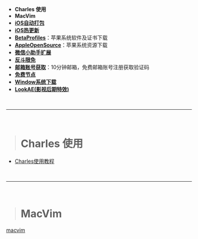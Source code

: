 

- **Charles 使用**
- **MacVim**
- [**iOS自动打包**](https://rynxiao.com/技术/2020/05/03/ios-deployment.html)
- [**iOS热更新**](https://www.jianshu.com/p/0489c654657d)
- [**BetaProfiles**](https://betaprofiles.com)：苹果系统软件及证书下载
- [**AppleOpenSource**](https://opensource.apple.com)：苹果系统资源下载
- [**微信小助手扩展**](https://github.com/harleyGit/WeChatExtension-ForMac)
- [**反斗限免**](http://free.apprcn.com)
- [**邮箱账号获取**](https://10minutemail.net)：10分钟邮箱，免费邮箱账号注册获取验证码
- [**免费节点**](https://lncn.org)
- [**Window系统下载**](https://msdn.itellyou.cn)
- [**LookAE(影视后期特效)**](https://www.lookae.com)



<br/>

***
<br/>

># Charles 使用

*	[Charles使用教程](https://www.jianshu.com/p/633ac6221028)




<br/>

***
<br/>


># MacVim
[macvim](https://www.jianshu.com/p/923aec861af3)
